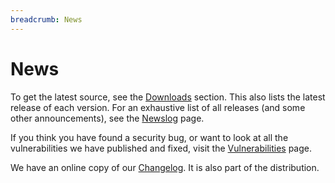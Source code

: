 ```yaml
---
breadcrumb: News
---
```

# News

To get the latest source, see the [Downloads](/source) section. This also
lists the latest release of each version. For an exhaustive list of all
releases (and some other announcements), see the [Newslog](newslog.html)
page.

If you think you have found a security bug, or want to look at all the
vulnerabilities we have published and fixed, visit the
[Vulnerabilities](vulnerabilities.html) page.

We have an online copy of our [Changelog](changelog.html). It is also
part of the distribution.
